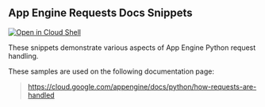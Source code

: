 ## App Engine Requests Docs Snippets

[![Open in Cloud Shell][shell_img]][shell_link]

[shell_img]: http://gstatic.com/cloudssh/images/open-btn.png
[shell_link]: https://console.cloud.google.com/cloudshell/open?git_repo=https://github.com/GoogleCloudPlatform/python-docs-samples&page=editor&open_in_editor=appengine/standard/requests/README.md

These snippets demonstrate various aspects of App Engine Python request handling.

<!-- auto-doc-link -->
These samples are used on the following documentation page:

> https://cloud.google.com/appengine/docs/python/how-requests-are-handled

<!-- end-auto-doc-link -->

